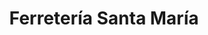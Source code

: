 ---
title: "Ferretería Santa María"
url: /ciudad-autonoma-de-buenos-aires/ferreteria-santa-maria/
shop: Eisenwaren
---